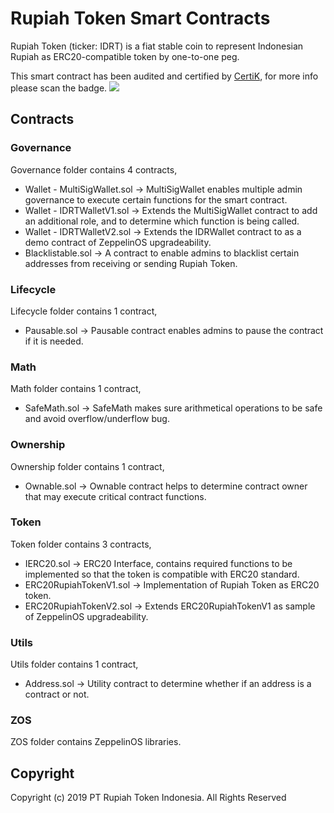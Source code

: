 # Rupiah Token Smart Contracts
Rupiah Token (ticker: IDRT) is a fiat stable coin to represent Indonesian Rupiah as ERC20-compatible token by one-to-one peg.

This smart contract has been audited and certified by [CertiK](https://certik.org/), for more info please scan the badge.
![](https://rupiahtoken.com/static/images/badge/certik.png)

## Contracts
### Governance
Governance folder contains 4 contracts, 
 - Wallet - MultiSigWallet.sol -> MultiSigWallet enables multiple admin governance to execute certain functions for the smart contract.
 - Wallet - IDRTWalletV1.sol -> Extends the MultiSigWallet contract to add an additional role, and to determine which function is being called.
 -  Wallet - IDRTWalletV2.sol -> Extends the IDRWallet contract to as a demo contract of ZeppelinOS upgradeability.
 - Blacklistable.sol -> A contract to enable admins to blacklist certain addresses from receiving or sending Rupiah Token.

### Lifecycle
Lifecycle folder contains 1 contract, 
 - Pausable.sol -> Pausable contract enables admins to pause the contract if it is needed.

### Math
Math folder contains 1 contract, 
 - SafeMath.sol -> SafeMath makes sure arithmetical operations to be safe and avoid overflow/underflow bug.

### Ownership
Ownership folder contains 1 contract, 
 - Ownable.sol -> Ownable contract helps to determine contract owner that may execute critical contract functions.

### Token
Token folder contains 3 contracts, 
 - IERC20.sol -> ERC20 Interface, contains required functions to be implemented so that the token is compatible with ERC20 standard.
 - ERC20RupiahTokenV1.sol -> Implementation of Rupiah Token as ERC20 token.
 - ERC20RupiahTokenV2.sol -> Extends ERC20RupiahTokenV1 as sample of ZeppelinOS upgradeability.

### Utils
Utils folder contains 1 contract, 
 - Address.sol -> Utility contract to determine whether if an address is a contract or not.

### ZOS
ZOS folder contains ZeppelinOS libraries.

## Copyright

Copyright (c) 2019 PT Rupiah Token Indonesia. All Rights Reserved
